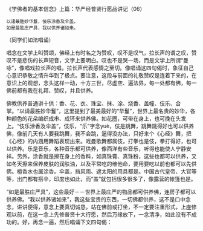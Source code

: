 《学佛者的基本信念》上篇：华严经普贤行愿品讲记（06）

```
以诸最胜妙华鬘，伎乐涂香及伞盖，
如是最胜庄严具，我以供养诸如来。
```

（同学们如法唱诵）

唱念在文学上叫赞颂，佛经上有时名之为赞叹，叹不是叹气，拉长声的谓之叹，赞叹不是悲伤的长声短音，文字上要明白。叹也不是哭一场，而是文学上所谓“曼咏”，像唱戏拉长声的唱，拉长声代表感情之至切。像唱诵这四句偈时，象征自己心意识恭敬之情升华到了极点。要注意，这段与前面的礼敬赞叹是连着下来的，在意识上的观想，念头这样一动，十方三世，尽虚空、遍法界，每一处都有佛，每一佛前都有我在礼拜、赞叹，并且供养。

佛教供养普通讲十供：香、花、衣、珠宝、抹、涂、烧香、盖幢、伎乐、合掌。“以请最胜妙华鬘”，这里提到了最美最好的“华鬘”，世界上最名贵的妙华，各种颜色的花朵编织成串、成环来供养佛。如花圈，可带在身上，也可挽在头发上。“伎乐涂香及伞盖”，伎乐，“乐”字念yuè，伎是跳舞，跳舞跳得好也可以供养佛，像前几天有人要我跳舞，我不会跳，逼得没办法，只好来个《心经》舞，把《心经》的内涵用舞蹈表现出来。戏曼歌舞都属伎，打拳也是伎，拳打得好，也可以供养。乐是音乐，各种音乐都可供养，像西洋有些音乐，听得也能使人宁静安祥。另外，涂香就是擦在身上的香料，如真珠膏、真珠粉，这些也都可以供养，又如冬天擦来保养皮肤的润肤油，以及平常吃的维他命，要用要吃以前也都可以先供佛。檀香水也属涂香。伞盖，挡风雨、遮太阳的用具都是。中国古代皇帝、大官等等，出门都有搭伞，印度也如此，而“盖”就包括很多很多了，像露营的帐篷也是。

“如是最胜庄严具”，这些最好－－世界上最庄严的物品都可供养佛，连房子都可以供养佛。“我以供养诸如来”，我这些宝贵的东西，一切佛都供养，这不是口中念念，讲讲便得，意念上要真切诚恳，站在佛前或打坐，不一定要注重形式，上座修观以前，在这一念上先修普贤十大行愿，然后万缘放下，一念清净，如此没有不成功的。好，再念一遍，然后唱诵下文四句偈：


